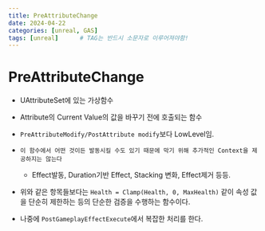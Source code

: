 ```yaml
---
title: PreAttributeChange
date: 2024-04-22
categories: [unreal, GAS]
tags: [unreal]		# TAG는 반드시 소문자로 이루어져야함!
---
```


PreAttributeChange
================

* UAttributeSet에 있는 가상함수

* Attribute의 Current Value의 값을 바꾸기 전에 호출되는 함수

* `PreAttributeModify/PostAttribute modify`보다 LowLevel임.

* `이 함수에서 어떤 것이든 발동시킬 수도 있기 때문에 막기 위해 추가적인 Context을 제공하지는 않는다`

  * Effect발동, Duration기반 Effect, Stacking 변화, Effect제거 등등.

* 위와 같은 항목들보다는 `Health = Clamp(Health, 0, MaxHealth)` 같이 속성 값을 단순히 제한하는 등의 단순한 검증을 수행하는 함수이다.

* 나중에 `PostGameplayEffectExecute`에서 복잡한 처리를 한다.
